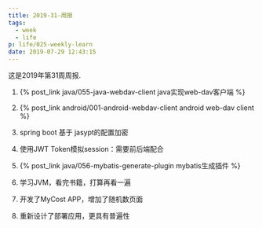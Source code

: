 ```yaml
---
title: 2019-31-周报
tags:
  - week
  - life
p: life/025-weekly-learn
date: 2019-07-29 12:43:15
---
```


这是2019年第31周周报.

1. {% post_link java/055-java-webdav-client java实现web-dav客户端 %}

2. {% post_link android/001-android-webdav-client android web-dav client %}

3. spring boot 基于 jasypt的配置加密

4. 使用JWT Token模拟session：需要前后端配合

5. {% post_link java/056-mybatis-generate-plugin mybatis生成插件 %}

6. 学习JVM，看完书籍，打算再看一遍

7. 开发了MyCost APP，增加了随机数页面

8. 重新设计了部署应用，更具有普遍性


